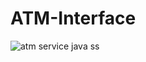 # ATM-Interface
![atm service java ss](https://user-images.githubusercontent.com/99734957/204789792-710d3bdd-4baf-46fe-92ce-ec55bf15eae0.png)
